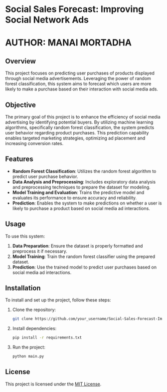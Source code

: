 # Social Sales Forecast: Improving Social Network Ads

# AUTHOR: MANAI MORTADHA

## Overview

This project focuses on predicting user purchases of products displayed through social media advertisements. Leveraging the power of random forest classification, this system aims to forecast which users are more likely to make a purchase based on their interaction with social media ads.

## Objective

The primary goal of this project is to enhance the efficiency of social media advertising by identifying potential buyers. By utilizing machine learning algorithms, specifically random forest classification, the system predicts user behavior regarding product purchases. This prediction capability enables targeted marketing strategies, optimizing ad placement and increasing conversion rates.

## Features

- **Random Forest Classification**: Utilizes the random forest algorithm to predict user purchase behavior.
- **Data Analysis and Preprocessing**: Includes exploratory data analysis and preprocessing techniques to prepare the dataset for modeling.
- **Model Training and Evaluation**: Trains the predictive model and evaluates its performance to ensure accuracy and reliability.
- **Prediction**: Enables the system to make predictions on whether a user is likely to purchase a product based on social media ad interactions.

## Usage

To use this system:

1. **Data Preparation**: Ensure the dataset is properly formatted and preprocess it if necessary.
2. **Model Training**: Train the random forest classifier using the prepared dataset.
3. **Prediction**: Use the trained model to predict user purchases based on social media ad interactions.

## Installation

To install and set up the project, follow these steps:

1. Clone the repository:

    ```bash
    git clone https://github.com/your_username/Social-Sales-Forecast-Improving-Social-Network-ads.git
    ```

2. Install dependencies:

    ```bash
    pip install -r requirements.txt
    ```

3. Run the project:

    ```bash
    python main.py
    ```


## License

This project is licensed under the [MIT License](link_to_license).


